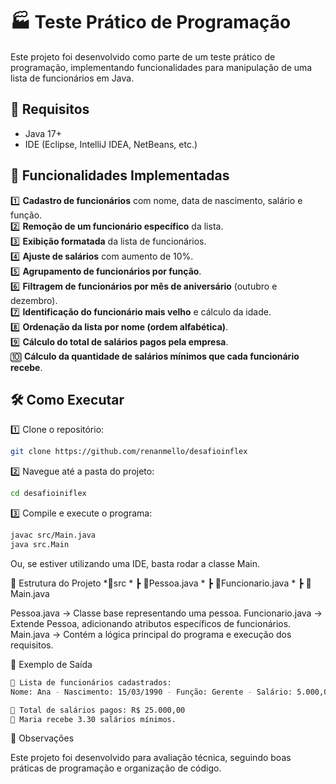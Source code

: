 # 🏭 Teste Prático de Programação

Este projeto foi desenvolvido como parte de um teste prático de programação, implementando funcionalidades para manipulação de uma lista de funcionários em Java.  

## 📌 Requisitos  

- Java 17+  
- IDE (Eclipse, IntelliJ IDEA, NetBeans, etc.)  

## 🚀 Funcionalidades Implementadas  

1️⃣ **Cadastro de funcionários** com nome, data de nascimento, salário e função.  
2️⃣ **Remoção de um funcionário específico** da lista.  
3️⃣ **Exibição formatada** da lista de funcionários.  
4️⃣ **Ajuste de salários** com aumento de 10%.  
5️⃣ **Agrupamento de funcionários por função**.  
6️⃣ **Filtragem de funcionários por mês de aniversário** (outubro e dezembro).  
7️⃣ **Identificação do funcionário mais velho** e cálculo da idade.  
8️⃣ **Ordenação da lista por nome (ordem alfabética)**.  
9️⃣ **Cálculo do total de salários pagos pela empresa**.  
🔟 **Cálculo da quantidade de salários mínimos que cada funcionário recebe**.  

## 🛠️ Como Executar  

1️⃣ Clone o repositório:  
```bash
git clone https://github.com/renanmello/desafioinflex
```
2️⃣ Navegue até a pasta do projeto:
```bash
cd desafioiniflex
```

3️⃣ Compile e execute o programa:
```bash
javac src/Main.java  
java src.Main
```
Ou, se estiver utilizando uma IDE, basta rodar a classe Main.

📂 Estrutura do Projeto
*📂src
    * ┣  📜Pessoa.java
    * ┣  📜Funcionario.java
    * ┣  📜Main.java

 
Pessoa.java → Classe base representando uma pessoa.
Funcionario.java → Extende Pessoa, adicionando atributos específicos de funcionários.
Main.java → Contém a lógica principal do programa e execução dos requisitos.

📜 Exemplo de Saída
```bash
📌 Lista de funcionários cadastrados:
Nome: Ana - Nascimento: 15/03/1990 - Função: Gerente - Salário: 5.000,00  

📌 Total de salários pagos: R$ 25.000,00  
📌 Maria recebe 3.30 salários mínimos.  
```

📌 Observações

Este projeto foi desenvolvido para avaliação técnica, seguindo boas práticas de programação e organização de código.

